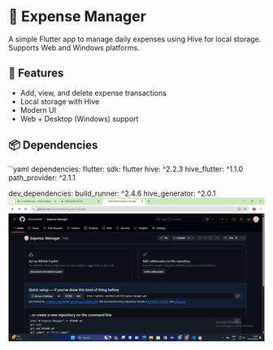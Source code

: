 # 💸 Expense Manager

A simple Flutter app to manage daily expenses using Hive for local storage. Supports Web and Windows platforms.

## 🚀 Features
- Add, view, and delete expense transactions
- Local storage with Hive
- Modern UI
- Web + Desktop (Windows) support

## 📦 Dependencies

``yaml
dependencies:
  flutter:
    sdk: flutter
  hive: ^2.2.3
  hive_flutter: ^1.1.0
  path_provider: ^2.1.1

dev_dependencies:
  build_runner: ^2.4.6
  hive_generator: ^2.0.1
![App Screenshot](assets/screenshots/output.png)


